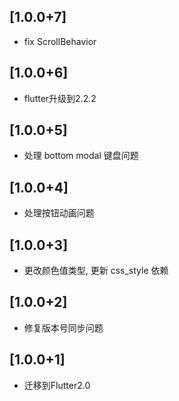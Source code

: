 ## [1.0.0+7]

* fix ScrollBehavior

## [1.0.0+6]

* flutter升级到2.2.2

## [1.0.0+5]

* 处理 bottom modal 键盘问题

## [1.0.0+4]

* 处理按钮动画问题

## [1.0.0+3]

* 更改颜色值类型, 更新 css_style 依赖

## [1.0.0+2]

* 修复版本号同步问题

## [1.0.0+1]

* 迁移到Flutter2.0